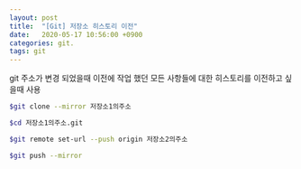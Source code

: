 ```yaml
---
layout: post
title:  "[Git] 저장소 히스토리 이전"
date:   2020-05-17 10:56:00 +0900
categories: git.
tags: git
---
```


git 주소가 변경 되었을때 이전에 작업 했던 모든 사항들에 대한 히스토리를 이전하고 싶을때 사용

```bash
$git clone --mirror 저장소1의주소

$cd 저장소1의주소.git

$git remote set-url --push origin 저장소2의주소

$git push --mirror
```
